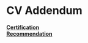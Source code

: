 # CV Addendum

[**Certification**](https://github.com/orangetomato/CV-Addendum/blob/master/Certification.jpg)  
[**Recommendation**](https://github.com/orangetomato/CV-Addendum/blob/master/Recommendation.jpg)  
